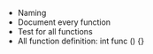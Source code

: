 - Naming
- Document every function
- Test for all functions
- All function definition:
  int
  func () {}
